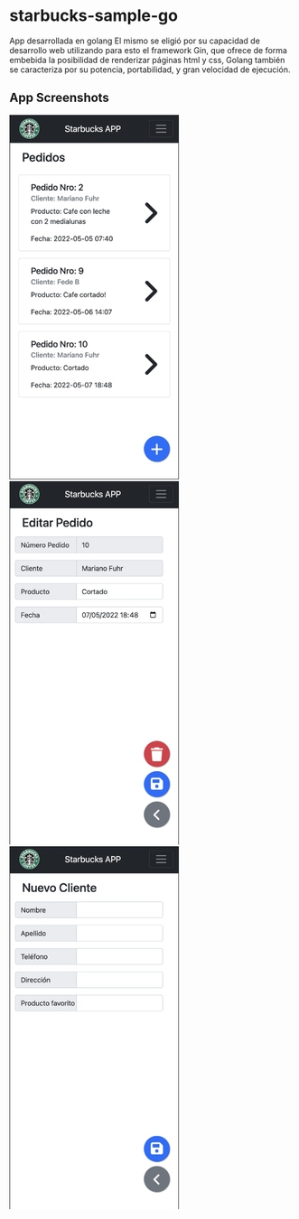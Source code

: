 # starbucks-sample-go

App desarrollada en golang El mismo se eligió por su capacidad de desarrollo web utilizando para esto el framework Gin, que ofrece de forma embebida la posibilidad de renderizar páginas html y css, Golang también se caracteriza por su potencia, portabilidad, y gran velocidad de ejecución.

## App Screenshots

<img src="doc-assets/pedidos.png" alt="Pedidos" title="Pedidos" width="300" />
<img src="doc-assets/editar_pedido.png" alt="Pedidos" title="Pedidos" width="300" />
<img src="doc-assets/nuevo_cliente.png" alt="Pedidos" title="Pedidos" width="300" />
